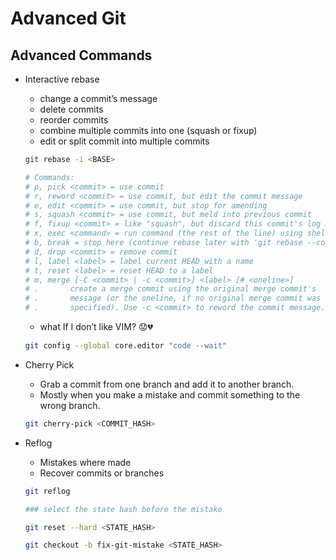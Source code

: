 # Advanced Git

## Advanced Commands

- Interactive rebase
    - change a commit’s message
    - delete commits
    - reorder commits
    - combine multiple commits into one (squash or fixup)
    - edit or split commit into multiple commits

    ```bash
    git rebase -i <BASE>

    # Commands:
    # p, pick <commit> = use commit
    # r, reword <commit> = use commit, but edit the commit message
    # e, edit <commit> = use commit, but stop for amending
    # s, squash <commit> = use commit, but meld into previous commit
    # f, fixup <commit> = like "squash", but discard this commit's log message
    # x, exec <command> = run command (the rest of the line) using shell
    # b, break = stop here (continue rebase later with 'git rebase --continue')
    # d, drop <commit> = remove commit
    # l, label <label> = label current HEAD with a name
    # t, reset <label> = reset HEAD to a label
    # m, merge [-C <commit> | -c <commit>] <label> [# <oneline>]
    # .       create a merge commit using the original merge commit's
    # .       message (or the oneline, if no original merge commit was
    # .       specified). Use -c <commit> to reword the commit message.
    ```

    - what If I don’t like VIM? 😟💔

    ```bash
    git config --global core.editor "code --wait"
    ```

- Cherry Pick
    - Grab a commit from one branch and add it to another branch.
    - Mostly when you make a mistake and commit something to the wrong branch.

    ```bash
    git cherry-pick <COMMIT_HASH>
    ```

- Reflog
    - Mistakes where made
    - Recover commits or branches

    ```bash
    git reflog

    ### select the state hash before the mistake

    git reset --hard <STATE_HASH>

    git checkout -b fix-git-mistake <STATE_HASH>
    ```
